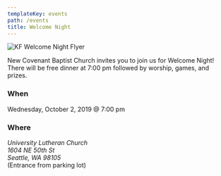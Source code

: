 ```yaml
---
templateKey: events
path: /events
title: Welcome Night
---
```

![KF Welcome Night Flyer](/assets/kf-welcome-night-flyer.jpg)

New Covenant Baptist Church invites you to join us for Welcome Night! There will be free dinner at 7:00 pm followed by worship, games, and prizes.

### When

Wednesday, October 2, 2019 @ 7:00 pm

### Where

<address>
  University Lutheran Church<br />
  1604 NE 50th St<br />
  Seattle, WA 98105
</address>
(Entrance from parking lot)
